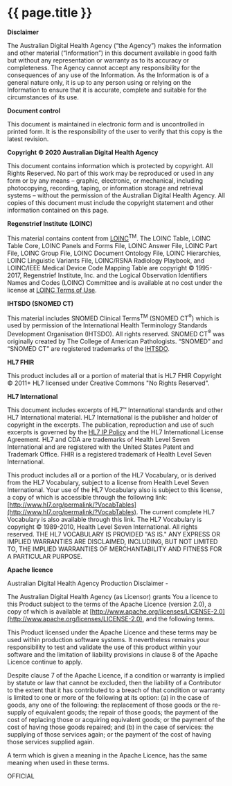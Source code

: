 # {{ page.title }}
**Disclaimer**

The Australian Digital Health Agency (“the Agency”) makes the information and other material (“Information”) in this document available in good faith but without any representation or warranty as to its accuracy or completeness. The Agency cannot accept any responsibility for the consequences of any use of the Information. As the Information is of a general nature only, it is up to any person using or relying on the Information to ensure that it is accurate, complete and suitable for the circumstances of its use.


**Document control**

This document is maintained in electronic form and is uncontrolled in printed form. It is the responsibility of the user to verify that this copy is the latest revision.


**Copyright © 2020 Australian Digital Health Agency**

This document contains information which is protected by copyright. All Rights Reserved. No part of this work may be reproduced or used in any form or by any means – graphic, electronic, or mechanical, including photocopying, recording, taping, or information storage and retrieval systems – without the permission of the Australian Digital Health Agency. All copies of this document must include the copyright statement and other information contained on this page.


**Regenstrief Institute (LOINC)**

This material contains content from [LOINC](http://loinc.org)<sup>TM</sup>. The LOINC Table, LOINC Table Core, LOINC Panels and Forms File, LOINC Answer File, LOINC Part File, LOINC Group File, LOINC Document Ontology File, LOINC Hierarchies, LOINC Linguistic Variants File, LOINC/RSNA Radiology Playbook, and LOINC/IEEE Medical Device Code Mapping Table are copyright © 1995-2017, Regenstrief Institute, Inc. and the Logical Observation Identifiers Names and Codes (LOINC) Committee and is available at no cost under the license at [LOINC Terms of Use](https://loinc.org/terms-of-use/).


**IHTSDO (SNOMED CT)**

This material includes SNOMED Clinical Terms<sup>TM</sup> (SNOMED CT<sup>&reg;</sup>) which is used by permission of the International Health Terminology Standards Development Organisation (IHTSDO). All rights reserved. SNOMED CT<sup>&reg;</sup> was originally created by The College of American Pathologists. “SNOMED” and “SNOMED CT” are registered trademarks of the [IHTSDO](http://www.ihtsdo.org/).


**HL7 FHIR**

This product includes all or a portion of material that is HL7 FHIR Copyright © 2011+ HL7 licensed under Creative Commons "No Rights Reserved".


**HL7 International**

This document includes excerpts of HL7™ International standards and other HL7 International material. HL7 International is the publisher and holder of copyright in the excerpts. The publication, reproduction and use of such excerpts is governed by the [HL7 IP Policy](http://www.hl7.org/legal/ippolicy.cfm) and the HL7 International License Agreement. HL7 and CDA are trademarks of Health Level Seven International and are registered with the United States Patent and Trademark Office. FHIR is a registered trademark of Health Level Seven International.

This product includes all or a portion of the HL7 Vocabulary, or is derived from the HL7 Vocabulary, subject to a license from Health Level Seven International. Your use of the HL7 Vocabulary also is subject to this license, a copy of which is accessible through the following link: [http://www.hl7.org/permalink/?VocabTables](http://www.hl7.org/permalink/?VocabTables). The current complete HL7 Vocabulary is also available through this link. The HL7 Vocabulary is copyright © 1989-2010, Health Level Seven International. All rights reserved. THE HL7 VOCABULARY IS PROVIDED "AS IS." ANY EXPRESS OR IMPLIED WARRANTIES ARE DISCLAIMED, INCLUDING, BUT NOT LIMITED TO, THE IMPLIED WARRANTIES OF MERCHANTABILITY AND FITNESS FOR A PARTICULAR PURPOSE.


**Apache licence**

Australian Digital Health Agency Production Disclaimer - 

The Australian Digital Health Agency (as Licensor) grants You a licence to this Product subject to the terms of the Apache Licence (version 2.0), a copy of which is available at [http://www.apache.org/licenses/LICENSE-2.0](http://www.apache.org/licenses/LICENSE-2.0), and the following terms.
 
This Product licensed under the Apache Licence and these terms may be used within production software systems. It nevertheless remains your responsibility to test and validate the use of this product within your software and the limitation of liability provisions in clause 8 of the Apache Licence continue to apply.

Despite clause 7 of the Apache Licence, if a condition or warranty is implied by statute or law that cannot be excluded, then the liability of a Contributor to the extent that it has contributed to a breach of that condition or warranty is limited to one or more of the following at its option: (a) in the case of goods, any one of the following: the replacement of those goods or the re-supply of equivalent goods; the repair of those goods; the payment of the cost of replacing those or acquiring equivalent goods; or the payment of the cost of having those goods repaired; and (b) in the case of services: the supplying of those services again; or the payment of the cost of having those services supplied again.

A term which is given a meaning in the Apache Licence, has the same meaning when used in these terms.

OFFICIAL

